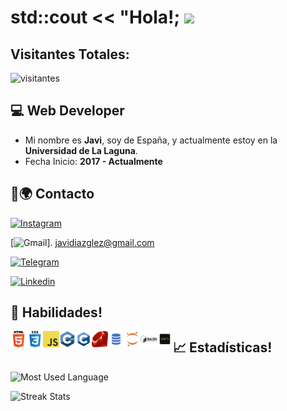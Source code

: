 
# std::cout << "Hola!;   <img src="https://i.imgur.com/csn2hC2.gif" width=25px style="display: inline-block"></img>

## Visitantes Totales:
![visitantes](https://visitor-badge.glitch.me/badge?page_id=alu0101128894)


## 💻 Web Developer
* Mi nombre es **Javi**, soy de España, y actualmente estoy en la **Universidad de La Laguna**.
* Fecha Inicio: **2017 - Actualmente**


## 📱🌍 Contacto
[![Instagram](https://img.shields.io/badge/Instagram-E4405F?style=for-the-badge&logo=instagram&logoColor=white)](https://www.instagram.com/javiidiazglez/)

[![Gmail](https://img.shields.io/badge/Gmail-D14836?style=for-the-badge&logo=gmail&logoColor=white)]. javidiazglez@gmail.com

[![Telegram](https://img.shields.io/badge/Telegram-2CA5E0?style=for-the-badge&logo=telegram&logoColor=white)](https://t.me/javiidiazglez)

[![Linkedin](https://img.shields.io/badge/LinkedIn-0077B5?style=for-the-badge&logo=linkedin&logoColor=white)](https://www.linkedin.com/in/jos%C3%A9-javier-d%C3%ADaz-gonz%C3%A1lez-72a0b0223/)



## 🚀 Habilidades!

[<img align="left" alt="HTML5" width="26px" src="https://raw.githubusercontent.com/github/explore/main/topics/html/html.png" />][javi]

[<img align="left" alt="CSS" width="26px" src="https://raw.githubusercontent.com/github/explore/main/topics/css/css.png" />][javi]

[<img align="left" alt="JS" width="26px" src="https://github.com/github/explore/blob/main/topics/javascript/javascript.png" />][javi]

[<img align="left" alt="CPP" width="26px" src="https://raw.githubusercontent.com/github/explore/main/topics/cpp/cpp.png" />][javi]

[<img align="left" alt="C" width="26px" src="https://raw.githubusercontent.com/github/explore/main/topics/c/c.png" />][javi]

[<img align="left" alt="RUBY" width="26px" src="https://raw.githubusercontent.com/github/explore/main/topics/ruby/ruby.png" />][javi]

[<img align="left" alt="SQL" width="26px" src="https://raw.githubusercontent.com/github/explore/main/topics/sql/sql.png" />][javi]

[<img align="left" alt="JUPYTER" width="26px" src="https://raw.githubusercontent.com/github/explore/main/topics/jupyter-notebook/jupyter-notebook.png" />][javi]

[<img align="left" alt="BASH" width="26px" src="https://raw.githubusercontent.com/github/explore/main/topics/bash/bash.png" />][javi]

[<img align="left" alt="ASSEMBLY" width="26px" src="https://github.com/github/explore/blob/main/topics/assembly/assembly.png" />][javi]


## 📈 Estadísticas!

![Most Used Language](https://github-readme-stats.vercel.app/api/top-langs/?username=alu0101128894)

![Streak Stats ](https://github-readme-streak-stats.herokuapp.com/?user=alu0101128894)


[javi]: https://www.instagram.com/javiidiazglez/